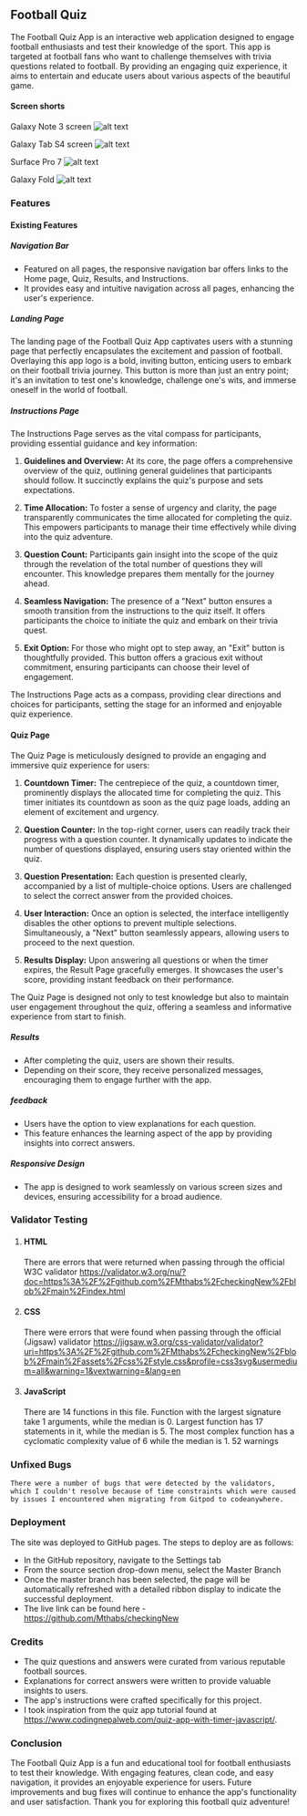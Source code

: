 ## Football Quiz

The Football Quiz App is an interactive web application designed to engage football enthusiasts and test their knowledge of the sport. This app is targeted at football fans who want to challenge themselves with trivia questions related to football. By providing an engaging quiz experience, it aims to entertain and educate users about various aspects of the beautiful game.
 

#### Screen shorts

Galaxy Note 3 screen
 ![alt text](https://github.com/Mthabs/checkingNew/blob/main/assets/images/galaxynote3.png?raw=true)

Galaxy Tab S4 screen 
![alt text](https://github.com/Mthabs/checkingNew/blob/main/assets/images/galaxytabs4.png?raw=true)

 Surface Pro 7
![alt text](https://github.com/Mthabs/checkingNew/blob/main/assets/images/surfacepro7.png?raw=true)

 Galaxy Fold
![alt text](https://github.com/Mthabs/checkingNew/blob/main/assets/images/galaxyfold.png?raw=true)


### Features

#### Existing Features

##### Navigation Bar

- Featured on all pages, the responsive navigation bar offers links to the Home page, Quiz, Results, and Instructions.
- It provides easy and intuitive navigation across all pages, enhancing the user's experience.

##### Landing Page

The landing page of the Football Quiz App captivates users with a stunning page that perfectly encapsulates the excitement and passion of football. Overlaying this app logo is a bold, inviting button, enticing users to embark on their football trivia journey. This button is more than just an entry point; it's an invitation to test one's knowledge, challenge one's wits, and immerse oneself in the world of football.


##### Instructions Page

The Instructions Page serves as the vital compass for participants, providing essential guidance and key information:

1.	**Guidelines and Overview:** At its core, the page offers a comprehensive overview of the quiz, outlining general guidelines that participants should follow. It succinctly explains the quiz's purpose and sets expectations.

2.	**Time Allocation:** To foster a sense of urgency and clarity, the page transparently communicates the time allocated for completing the quiz. This empowers participants to manage their time effectively while diving into the quiz adventure.

3.	**Question Count:** Participants gain insight into the scope of the quiz through the revelation of the total number of questions they will encounter. This knowledge prepares them mentally for the journey ahead.

4.	**Seamless Navigation:** The presence of a "Next" button ensures a smooth transition from the instructions to the quiz itself. It offers participants the choice to initiate the quiz and embark on their trivia quest.

5.	**Exit Option:** For those who might opt to step away, an "Exit" button is thoughtfully provided. This button offers a gracious exit without commitment, ensuring participants can choose their level of engagement.

The Instructions Page acts as a compass, providing clear directions and choices for participants, setting the stage for an informed and enjoyable quiz experience. 

#### Quiz Page

The Quiz Page is meticulously designed to provide an engaging and immersive quiz experience for users:

1.	**Countdown Timer:** The centrepiece of the quiz, a countdown timer, prominently displays the allocated time for completing the quiz. This timer initiates its countdown as soon as the quiz page loads, adding an element of excitement and urgency.

2.	**Question Counter:** In the top-right corner, users can readily track their progress with a question counter. It dynamically updates to indicate the number of questions displayed, ensuring users stay oriented within the quiz.

3.	**Question Presentation:** Each question is presented clearly, accompanied by a list of multiple-choice options. Users are challenged to select the correct answer from the provided choices.

4.	**User Interaction:** Once an option is selected, the interface intelligently disables the other options to prevent multiple selections. Simultaneously, a "Next" button seamlessly appears, allowing users to proceed to the next question.

5.	**Results Display:** Upon answering all questions or when the timer expires, the Result Page gracefully emerges. It showcases the user's score, providing instant feedback on their performance.

The Quiz Page is designed not only to test knowledge but also to maintain user engagement throughout the quiz, offering a seamless and informative experience from start to finish.

##### Results

- After completing the quiz, users are shown their results.
- Depending on their score, they receive personalized messages, encouraging them to engage further with the app.

##### feedback

- Users have the option to view explanations for each question.
- This feature enhances the learning aspect of the app by providing insights into correct answers.

##### Responsive Design

- The app is designed to work seamlessly on various screen sizes and devices, ensuring accessibility for a broad audience.


### Validator Testing

1. #### HTML

    There are errors that were returned when passing through the official W3C validator
    https://validator.w3.org/nu/?doc=https%3A%2F%2Fgithub.com%2FMthabs%2FcheckingNew%2Fblob%2Fmain%2Findex.html

2. #### CSS

    There were errors that were found when passing through the official (Jigsaw) validator
    https://jigsaw.w3.org/css-validator/validator?uri=https%3A%2F%2Fgithub.com%2FMthabs%2FcheckingNew%2Fblob%2Fmain%2Fassets%2Fcss%2Fstyle.css&profile=css3svg&usermedium=all&warning=1&vextwarning=&lang=en

3. #### JavaScript

    There are 14 functions in this file.
    Function with the largest signature take 1 arguments, while the median is 0.
    Largest function has 17 statements in it, while the median is 5.
    The most complex function has a cyclomatic complexity value of 6 while the median is 1.
    52 warnings

### Unfixed Bugs

    There were a number of bugs that were detected by the validators, which I couldn't resolve because of time constraints which were caused by issues I encountered when migrating from Gitpod to codeanywhere.

### Deployment

The site was deployed to GitHub pages. The steps to deploy are as follows:

- In the GitHub repository, navigate to the Settings tab
- From the source section drop-down menu, select the Master Branch
- Once the master branch has been selected, the page will be automatically refreshed with a detailed ribbon display to indicate the successful deployment.
- The live link can be found here - https://github.com/Mthabs/checkingNew

### Credits

- The quiz questions and answers were curated from various reputable football sources.
- Explanations for correct answers were written to provide valuable insights to users.
- The app's instructions were crafted specifically for this project.
- I took inspiration from the quiz app tutorial found at https://www.codingnepalweb.com/quiz-app-with-timer-javascript/.


### Conclusion

The Football Quiz App is a fun and educational tool for football enthusiasts to test their knowledge. With engaging features, clean code, and easy navigation, it provides an enjoyable experience for users. Future improvements and bug fixes will continue to enhance the app's functionality and user satisfaction. Thank you for exploring this football quiz adventure!

